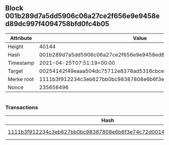 ## Block 001b289d7a5dd5906c06a27ce2f656e9e9458ed89dc997f4094758bfd0fc4b05

Attribute | Value
--- | ---
Height | 40144
Hash | 001b289d7a5dd5906c06a27ce2f656e9e9458ed89dc997f4094758bfd0fc4b05
Timestamp | 2021-04-25T07:51:19+00:00
Target | 00254142f49eaaa504dc75712e8378ad5316cbcead634704b3734b6271167cc4
Merke root | 1111b3f912234c3eb627bb0bc98387808e6b6f3e74c72d0014b3a9b03de685f4
Nonce | 235656496

```

```

### Transactions

Hash | Amount
--- | ---
[1111b3f912234c3eb627bb0bc98387808e6b6f3e74c72d0014b3a9b03de685f4](1111b3f912234c3eb627bb0bc98387808e6b6f3e74c72d0014b3a9b03de685f4.md) | 10.00000000 SKEPTI 
